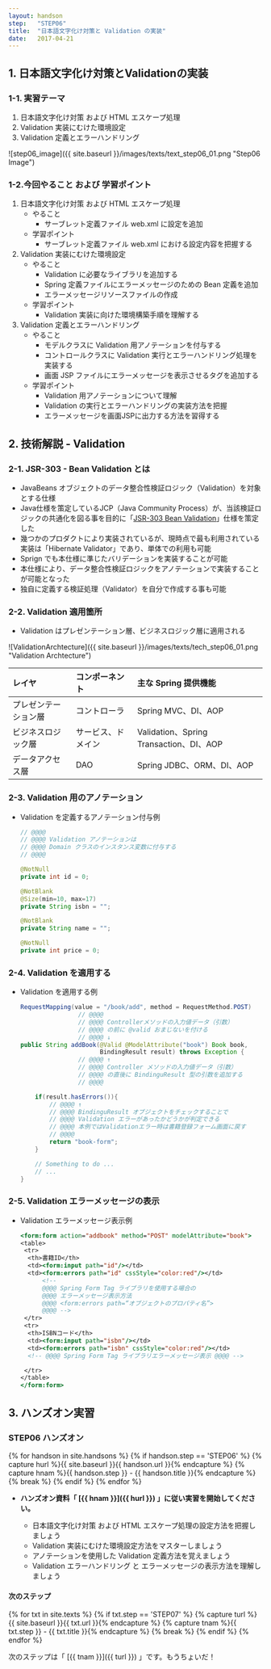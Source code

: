 ```yaml
---
layout: handson
step:   "STEP06"
title:  "日本語文字化け対策と Validation の実装"
date:   2017-04-21
---
```


<h2 class="handson">1. 日本語文字化け対策とValidationの実装</h2>

### 1-1. 実習テーマ

1. 日本語文字化け対策 および HTML エスケープ処理
2. Validation 実装にむけた環境設定
3. Validation 定義とエラーハンドリング

![step06_image]({{ site.baseurl }}/images/texts/text_step06_01.png "Step06 Image")

### 1-2.今回やること および 学習ポイント

1. 日本語文字化け対策 および HTML エスケープ処理
    - やること
        - サーブレット定義ファイル web.xml に設定を追加
    - 学習ポイント
        - サーブレット定義ファイル web.xml における設定内容を把握する
2. Validation 実装にむけた環境設定
    - やること
        - Validation に必要なライブラリを追加する
        - Spring 定義ファイルにエラーメッセージのための Bean 定義を追加
        - エラーメッセージリソースファイルの作成
    - 学習ポイント
        - Validation 実装に向けた環境構築手順を理解する
3. Validation 定義とエラーハンドリング
    - やること
        - モデルクラスに Validation 用アノテーションを付与する
        - コントロールクラスに Validation 実行とエラーハンドリング処理を実装する
        - 画面 JSP ファイルにエラーメッセージを表示させるタグを追加する
    - 学習ポイント
        - Validation 用アノテーションについて理解
        - Validation の実行とエラーハンドリングの実装方法を把握
        - エラーメッセージを画面JSPに出力する方法を習得する

<h2 class="handson">2. 技術解説 - Validation</h2>

### 2-1. JSR-303 - Bean Validation とは

- JavaBeans オブジェクトのデータ整合性検証ロジック（Validation）を対象とする仕様
- Java仕様を策定しているJCP（Java Community Process）が、当該検証ロジックの共通化を図る事を目的に「[JSR-303 Bean Validation](https://jcp.org/en/jsr/detail?id=303)」仕様を策定した
- 幾つかのプロダクトにより実装されているが、現時点で最も利用されている実装は「Hibernate Validator」であり、単体での利用も可能
- Sprign でも本仕様に準じたバリデーションを実装することが可能
- 本仕様により、データ整合性検証ロジックをアノテーションで実装することが可能となった
- 独自に定義する検証処理（Validator）を自分で作成する事も可能

### 2-2. Validation 適用箇所

- Validation はプレゼンテーション層、ビジネスロジック層に適用される

![ValidationArchtecture]({{ site.baseurl }}/images/texts/tech_step06_01.png "Validation Archtecture")

| レイヤ | コンポーネント | 主な Spring 提供機能 |
|:--|:--|:--|
| プレゼンテーション層 | コントローラ | Spring MVC、DI、AOP |
| ビジネスロジック層 | サービス、ドメイン | Validation、Spring Transaction、DI、AOP |
| データアクセス層 | DAO | Spring JDBC、ORM、DI、AOP |

### 2-3. Validation 用のアノテーション

- Validation を定義するアノテーション付与例

    ```java
    // @@@@
    // @@@@ Validation アノテーションは
    // @@@@ Domain クラスのインスタンス変数に付与する
    // @@@@

    @NotNull
    private int id = 0;

    @NotBlank
    @Size(min=10, max=17)
    private String isbn = "";

    @NotBlank
    private String name = "";

    @NotNull
    private int price = 0;
    ```

### 2-4. Validation を適用する

- Validation を適用する例

    ```java
    RequestMapping(value = "/book/add", method = RequestMethod.POST)
                    // @@@@
                    // @@@@ Controllerメソッドの入力値データ（引数）
                    // @@@@ の前に @valid おまじないを付ける
                    // @@@@ ↓
    public String addBook(@Valid @ModelAttribute("book") Book book,
                          BindingResult result) throws Exception {
                    // @@@@ ↑
                    // @@@@ Controller メソッドの入力値データ（引数）
                    // @@@@ の直後に BindinguResult 型の引数を追加する
                    // @@@@

        if(result.hasErrors()){
            // @@@@ ↑
            // @@@@ BindinguResult オブジェクトをチェックすることで
            // @@@@ Validation エラーがあったかどうかが判定できる
            // @@@@ 本例ではValidationエラー時は書籍登録フォーム画面に戻す
            // @@@@
            return "book-form";
        }

        // Something to do ...
        // ...
    }
    ```

### 2-5. Validation エラーメッセージの表示

- Validation エラーメッセージ表示例

    ```jsp
    <form:form action="addbook" method="POST" modelAttribute="book">
    <table>
     <tr>
      <th>書籍ID</th>
      <td><form:input path="id"/></td>
      <td><form:errors path="id" cssStyle="color:red"/></td>
          <!--
          @@@@ Spring Form Tag ライブラリを使用する場合の
          @@@@ エラーメッセージ表示方法 
          @@@@ <form:errors path=“オブジェクトのプロパティ名”>
          @@@@ -->
     </tr>
     <tr>
      <th>ISBNコード</th>
      <td><form:input path="isbn"/></td>
      <td><form:errors path="isbn" cssStyle="color:red"/></td>
      <!-- @@@@ Spring Form Tag ライブラリエラーメッセージ表示 @@@@ -->

     </tr>
    </table>
    </form:form>
    ```

<h2 class="handson">3. ハンズオン実習</h2>

### STEP06 ハンズオン

{% for handson in site.handsons %}
  {% if handson.step == 'STEP06' %}
    {% capture hurl %}{{ site.baseurl }}{{ handson.url }}{% endcapture %}
    {% capture hnam %}{{ handson.step }} - {{ handson.title }}{% endcapture %}
    {% break %}
  {% endif %}
{% endfor %}

- **ハンズオン資料「 [{{ hnam }}]({{ hurl }}) 」に従い実習を開始してください。**

    - 日本語文字化け対策 および HTML エスケープ処理の設定方法を把握しましょう
    - Validation 実装にむけた環境設定方法をマスターしましょう
    - アノテーションを使用した Validation 定義方法を覚えましょう
    - Validation エラーハンドリング と エラーメッセージの表示方法を理解しましょう


<h4 class="handson">次のステップ</h4>

{% for txt in site.texts %}
  {% if txt.step == 'STEP07' %}
    {% capture turl %}{{ site.baseurl }}{{ txt.url }}{% endcapture %}
    {% capture tnam %}{{ txt.step }} - {{ txt.title }}{% endcapture %}
    {% break %}
  {% endif %}
{% endfor %}

次のステップは「 [{{ tnam }}]({{ turl }}) 」です。もうちょいだ！
